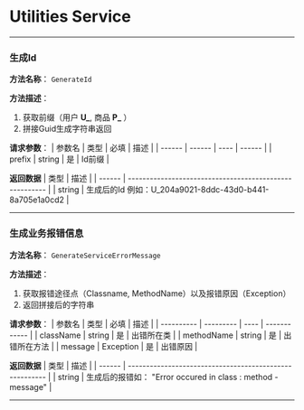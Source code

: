 # Utilities Service
---
### 生成Id
**方法名称**： `GenerateId`

**方法描述**：
1. 获取前缀（用户 **U_**, 商品 **P_** ）
2. 拼接Guid生成字符串返回

**请求参数**： 
| 参数名 | 类型   | 必填 | 描述   |
| ------ | ------ | ---- | ------ |
| prefix | string | 是   | Id前缀 |

**返回数据**
| 类型   | 描述                                                    |
| ------ | ------------------------------------------------------- |
| string | 生成后的Id 例如：U_204a9021-8ddc-43d0-b441-8a705e1a0cd2 |

---

### 生成业务报错信息
**方法名称**： `GenerateServiceErrorMessage`

**方法描述**：
1. 获取报错途径点（Classname, MethodName）以及报错原因（Exception）
2. 返回拼接后的字符串

**请求参数**： 
| 参数名     | 类型      | 必填 | 描述         |
| ---------- | --------- | ---- | ------------ |
| className  | string    | 是   | 出错所在类   |
| methodName | string    | 是   | 出错所在方法 |
| message    | Exception | 是   | 出错原因     |

**返回数据**
| 类型   | 描述                                                    |
| ------ | ------------------------------------------------------- |
| string | 生成后的报错如： "Error occured in class : method - message" |

---